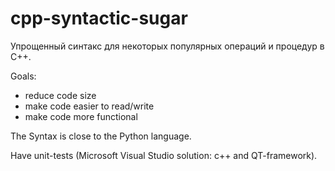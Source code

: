 ﻿# cpp-syntactic-sugar

Упрощенный синтакс для некоторых популярных операций и процедур  в C++.

Goals:
* reduce code size
* make code easier to read/write
* make code more functional

The Syntax is close to the Python language.

Have unit-tests (Microsoft Visual Studio solution: c++ and QT-framework).